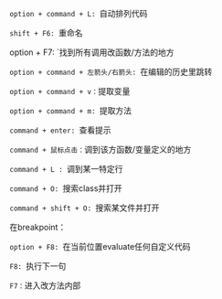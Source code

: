 `option + command + L: `自动排列代码

`shift + F6: `重命名

option + F7: `找到所有调用改函数/方法的地方

`option + command + 左箭头/右箭头: `在编辑的历史里跳转

`option + command + v：`提取变量

`option + command + m: `提取方法

`command + enter: `查看提示

`command + 鼠标点击：`调到该方函数/变量定义的地方

`command + L : `调到某一特定行

`command + O: `搜索class并打开

`command + shift + O: `搜索某文件并打开

在breakpoint：

`option + F8: `在当前位置evaluate任何自定义代码

`F8: `执行下一句

`F7：`进入改方法内部
